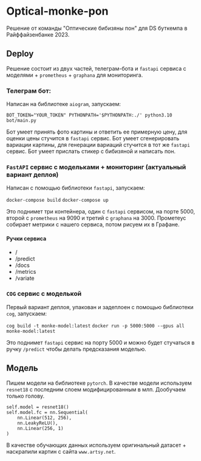 # Optical-monke-pon

Решение от команды "Оптические бибизяны пон" для DS буткемпа в Райффайзенбанке 2023.

## Deploy

Решение состоит из двух частей, телеграм-бота и `fastapi` сервиса с моделями + `prometheus` + `graphana` для
мониторинга.

### Телеграм бот:

Написан на библиотеке `aiogram`, запускаем:

```BOT_TOKEN="YOUR_TOKEN" PYTHONPATH='$PYTHONPATH:./' python3.10 bot/main.py```

Бот умеет принять фото картины и ответить ее примерную цену, для оценки цены стучится в `fastapi` сервис.
Бот умеет сгенерировать вариации картины, для генерации вариаций стучится в тот же `fastapi` сервис.
Бот умеет прислать стикер с бибизяной и написать пон.

### `FastAPI` сервис с модельками + мониторинг (актуальный вариант деплоя)

Написан с помощью библиотеки `fastapi`, запускаем:

```docker-compose build```
```docker-compose up```

Это поднимет три контейнера, один с `fastapi` сервисом, на порте 5000, второй с `prometheus` на 9090 и третий
с `graphana` на 3000.
Прометеус собирает метрики с нашего сервиса, потом рисуем их в Графане.

#### Ручки сервиса
 - /
 - /predict
 - /docs
 - /metrics
 - /variate

### `COG` сервис с моделькой

Первый вариант деплоя, упакован и задеплоен с помощью библиотеки `cog`, запускаем:

```cog build -t monke-model:latest```
```docker run -p 5000:5000 --gpus all monke-model:latest```

Это поднимет `fastapi` сервис на порту 5000 и можно будет стучаться в ручку `/predict` чтобы делать предсказания моделью.

## Модель
Пишем модели на библиотеке `pytorch`.
В качестве модели используем `resnet18` с последним слоем модифицированным в млп.
Дообучаем только голову.

```
self.model = resnet18()
self.model.fc = nn.Sequential(
    nn.Linear(512, 256),
    nn.LeakyReLU(),
    nn.Linear(256, 1)
)
```

В качестве обучающих данных используем оригинальный датасет + наскрапили картин с сайта `www.artsy.net`.
